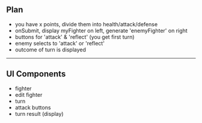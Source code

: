 ## Plan

* you have x points, divide them into health/attack/defense
* onSubmit, display myFighter on left, generate 'enemyFighter' on right
* buttons for 'attack' & 'reflect' (you get first turn)
* enemy selects to 'attack' or 'reflect'
* outcome of turn is displayed

***

## UI Components

* fighter
* edit fighter
* turn
* attack buttons
* turn result (display)